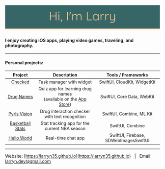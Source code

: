 # [![header](https://github.com/larryn35/larryn35/blob/main/Header.png?raw=true)](https://larryn35.github.io)

#### I enjoy creating iOS apps, playing video games, traveling, and photography. 

---

#### Personal projects:

|                           Project                            |                         Description                          |          Tools / Frameworks           |
| :----------------------------------------------------------: | :----------------------------------------------------------: | :-----------------------------------: |
|      [Checked](https://larryn35.github.io/checked.html)      |                   Task manager with widget                   |     SwiftUI, CloudKit, WidgetKit      |
|   [Drug Names](https://larryn35.github.io/drugnames.html)    | Quiz app for learning drug names<br>(available on the [App Store](https://apps.apple.com/us/app/drug-names/id1557575694)) |      SwiftUI, Core Data, WebKit       |
| [Pyrls Vision](https://larryn35.github.io/otherprojects.html) |        Drug interaction checker with text recognition        |       SwiftUI, Combine, ML Kit        |
| [Basketball Stats](https://github.com/larryn35/BasketballStats) |         Stat tracking app for the current NBA season         |           SwiftUI, Combine            |
|  [Hello World](https://larryn35.github.io/helloworld.html)   |                      Real-time chat app                      | SwiftUI, Firebase, SDWebImagesSwiftUI |

---


Website: [https://larryn35.github.io](https://larryn35.github.io) &nbsp; | &nbsp; Email: <a href="mailto:larryn.dev@gmail.com">larryn.dev@gmail.com</a>
